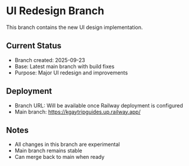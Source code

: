 # UI Redesign Branch

This branch contains the new UI design implementation.

## Current Status
- Branch created: 2025-09-23
- Base: Latest main branch with build fixes
- Purpose: Major UI redesign and improvements

## Deployment
- Branch URL: Will be available once Railway deployment is configured
- Main branch: https://kgaytripguides.up.railway.app/

## Notes
- All changes in this branch are experimental
- Main branch remains stable
- Can merge back to main when ready